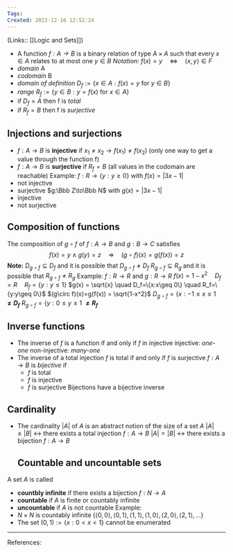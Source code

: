 ```yaml
---
Tags: 
Created: 2022-12-16 12:52:24
---
```

(Links:: [[Logic and Sets]])
- A function *$f:A\to B$* is a binary relation of type $A\times A$ such that every $x\in A$ relates to at most one $y\in B$
  *Notation:* $f(x)=y \quad\Longleftrightarrow\quad \langle x, y \rangle \in F$
- *domain* A
- *codomain* B
- *domain of definition* $D_f := \{x\in A: f(x)=y \text{ for }y \in B\}$
- *range* $R_f := \{y\in B: y=f(x) \text{ for }x \in A\}$
- if $D_f = A$ then f is *total*
- if $R_f = B$ then f is *surjective*
## Injections and surjections
- $f:A \to B$ is **injective** if 
  $x_1 \neq x_2 \to f(x_1) \neq f(x_2)$
  (only one way to get a value through the function f)
- $f:A \to B$ is **surjective** if 
  $R_f = B$
  (all values in the codomain are reachable)
Example: 
$f:R\to\{y:y\geq 0\}$ with $f(x) = |3x-1|$
- not injective
- surjective
$g:\Bbb Z\to\Bbb N$ with $g(x) = |3x-1|$
- injective
- not surjective
## Composition of functions
The composition of $g\circ f$ of $f:A\to B$ and $g:B\to C$ satisfies $$f(x) = y \land g(y) = z \quad \Rightarrow \quad (g\circ f)(x) = g(f(x)) = z$$
**Note:** $D_{g\circ f} \subseteq D_f$ and it is possible that $D_{g\circ f} \neq D_f$
$R_{g\circ f} \subseteq R_g$ and it is possible that $R_{g\circ f} \neq R_g$
Example:
$f: R\to R$ and $g:R\to R$
$f(x) = 1-x^2 \quad D_f=R \quad R_f=\{y:y\leq 1\}$
$g(x) = \sqrt{x} \quad D_f=\{x:x\geq 0\} \quad R_f=\{y:y\geq 0\}$
$(g\circ f)(x)=g(f(x)) = \sqrt{1-x^2}$
$D_{g\circ f}=\{x:-1\leq x \leq 1$ **$\neq D_f$**
$R_{g\circ f}=\{y:0\leq y \leq 1$ **$\neq R_f$**
## Inverse functions
- The inverse of $f$ is a function if and only if $f$ in injective
  injective: *one-one*
  non-injective: *many-one*
- The inverse of a total injection $f$ is total if and only if $f$ is surjective
  $f: A \to B$ is *bijective* if
	- $f$ is total
	- $f$ is injective
	- $f$ is surjective
	  Bijections have a bijective inverse
## Cardinality
- The cardinality $|A|$ of $A$ is an abstract notion of the size of a set $A$
  $|A|\leq |B|$ <-> there exists a total injection $f:A\to B$
  $|A|=|B|$ <-> there exists a bijection $f:A\to B$
  ## Countable and uncountable sets
A set $A$ is called
- **countbly infinite** if there exists a bijection $f:N\to A$
- **countable** if $A$ is finite or countably infinite
- **uncountable** if $A$ is not countable
Example:
- $N\times N$ is countably infinite
  $\{\langle 0,0 \rangle ,\langle 0,1 \rangle ,\langle 1,1 \rangle ,\langle 1,0 \rangle ,\langle 2,0 \rangle ,\langle 2,1 \rangle ,...\}$
- The set $(0,1):=\{x:0<x<1\}$ cannot be enumerated


---
References:
